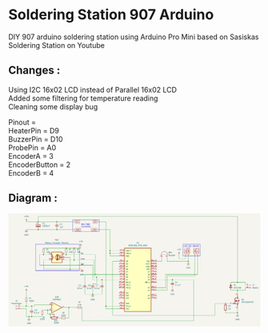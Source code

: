 # Soldering Station 907 Arduino
DIY 907 arduino soldering station using Arduino Pro Mini
based on Sasiskas Soldering Station on Youtube

## Changes :
Using I2C 16x02 LCD instead of Parallel 16x02 LCD \
Added some filtering for temperature reading \
Cleaning some display bug

Pinout = \
HeaterPin = D9 \
BuzzerPin = D10 \
ProbePin = A0 \
EncoderA = 3 \
EncoderButton = 2 \
EncoderB = 4

## Diagram :

![Diagram](	/Schematic.png)
